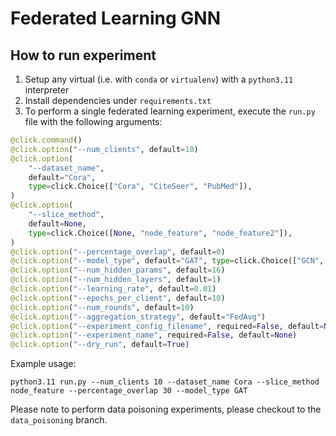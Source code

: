 # Federated Learning GNN

## How to run experiment

1. Setup any virtual (i.e. with `conda` or `virtualenv`) with a `python3.11` interpreter
2. Install dependencies under `requirements.txt`
3. To perform a single federated learning experiment, execute the `run.py` file with the following arguments:

```python
@click.command()
@click.option("--num_clients", default=10)
@click.option(
    "--dataset_name",
    default="Cora",
    type=click.Choice(["Cora", "CiteSeer", "PubMed"]),
)
@click.option(
    "--slice_method",
    default=None,
    type=click.Choice([None, "node_feature", "node_feature2"]),
)
@click.option("--percentage_overlap", default=0)
@click.option("--model_type", default="GAT", type=click.Choice(["GCN", "GAT"]))
@click.option("--num_hidden_params", default=16)
@click.option("--num_hidden_layers", default=1)
@click.option("--learning_rate", default=0.01)
@click.option("--epochs_per_client", default=10)
@click.option("--num_rounds", default=10)
@click.option("--aggregation_strategy", default="FedAvg")
@click.option("--experiment_config_filename", required=False, default=None)
@click.option("--experiment_name", required=False, default=None)
@click.option("--dry_run", default=True)
```

Example usage:

```shell
python3.11 run.py --num_clients 10 --dataset_name Cora --slice_method node_feature --percentage_overlap 30 --model_type GAT
```

Please note to perform data poisoning experiments, please checkout to the `data_poisoning` branch.